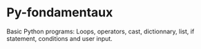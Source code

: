 # Py-fondamentaux

Basic Python programs: Loops, operators, cast, dictionnary, list, if statement, conditions and user input.
